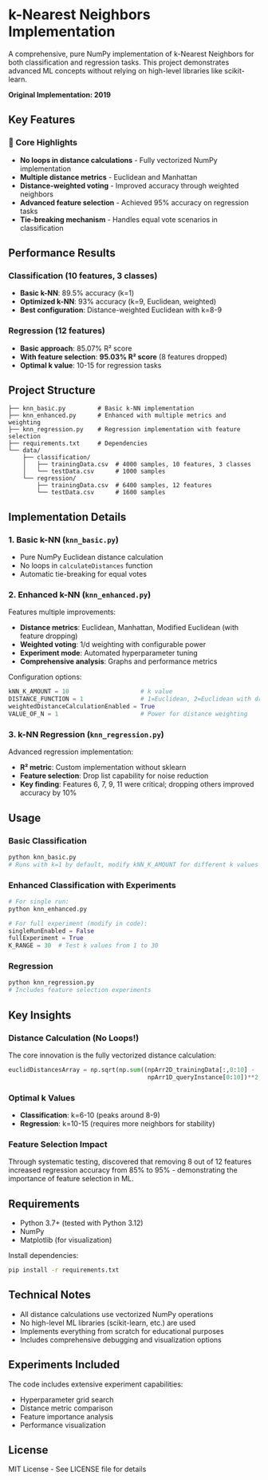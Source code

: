 # k-Nearest Neighbors Implementation

A comprehensive, pure NumPy implementation of k-Nearest Neighbors for both classification and regression tasks. This project demonstrates advanced ML concepts without relying on high-level libraries like scikit-learn.

**Original Implementation: 2019**

## Key Features

### 🎯 Core Highlights
- **No loops in distance calculations** - Fully vectorized NumPy implementation
- **Multiple distance metrics** - Euclidean and Manhattan
- **Distance-weighted voting** - Improved accuracy through weighted neighbors
- **Advanced feature selection** - Achieved 95% accuracy on regression tasks
- **Tie-breaking mechanism** - Handles equal vote scenarios in classification

## Performance Results

### Classification (10 features, 3 classes)
- **Basic k-NN**: 89.5% accuracy (k=1)
- **Optimized k-NN**: 93% accuracy (k=9, Euclidean, weighted)
- **Best configuration**: Distance-weighted Euclidean with k=8-9

### Regression (12 features)
- **Basic approach**: 85.07% R² score
- **With feature selection**: **95.03% R² score** (8 features dropped)
- **Optimal k value**: 10-15 for regression tasks

## Project Structure

```
├── knn_basic.py         # Basic k-NN implementation
├── knn_enhanced.py      # Enhanced with multiple metrics and weighting
├── knn_regression.py    # Regression implementation with feature selection
├── requirements.txt     # Dependencies
└── data/
    ├── classification/
    │   ├── trainingData.csv  # 4000 samples, 10 features, 3 classes
    │   └── testData.csv      # 1000 samples
    └── regression/
        ├── trainingData.csv  # 6400 samples, 12 features
        └── testData.csv      # 1600 samples
```

## Implementation Details

### 1. Basic k-NN (`knn_basic.py`)
- Pure NumPy Euclidean distance calculation
- No loops in `calculateDistances` function
- Automatic tie-breaking for equal votes

### 2. Enhanced k-NN (`knn_enhanced.py`)
Features multiple improvements:
- **Distance metrics**: Euclidean, Manhattan, Modified Euclidean (with feature dropping)
- **Weighted voting**: 1/d weighting with configurable power
- **Experiment mode**: Automated hyperparameter tuning
- **Comprehensive analysis**: Graphs and performance metrics

Configuration options:
```python
kNN_K_AMOUNT = 10                    # k value
DISTANCE_FUNCTION = 1                # 1=Euclidean, 2=Euclidean with drop, 3=Manhattan
weightedDistanceCalculationEnabled = True
VALUE_OF_N = 1                       # Power for distance weighting
```

### 3. k-NN Regression (`knn_regression.py`)
Advanced regression implementation:
- **R² metric**: Custom implementation without sklearn
- **Feature selection**: Drop list capability for noise reduction
- **Key finding**: Features 6, 7, 9, 11 were critical; dropping others improved accuracy by 10%

## Usage

### Basic Classification
```python
python knn_basic.py
# Runs with k=1 by default, modify kNN_K_AMOUNT for different k values
```

### Enhanced Classification with Experiments
```python
# For single run:
python knn_enhanced.py

# For full experiment (modify in code):
singleRunEnabled = False
fullExperiment = True
K_RANGE = 30  # Test k values from 1 to 30
```

### Regression
```python
python knn_regression.py
# Includes feature selection experiments
```

## Key Insights

### Distance Calculation (No Loops!)
The core innovation is the fully vectorized distance calculation:
```python
euclidDistancesArray = np.sqrt(np.sum((npArr2D_trainingData[:,0:10] - 
                                       npArr1D_queryInstance[0:10])**2,axis=1))
```

### Optimal k Values
- **Classification**: k=6-10 (peaks around 8-9)
- **Regression**: k=10-15 (requires more neighbors for stability)

### Feature Selection Impact
Through systematic testing, discovered that removing 8 out of 12 features increased regression accuracy from 85% to 95% - demonstrating the importance of feature selection in ML.

## Requirements

- Python 3.7+ (tested with Python 3.12)
- NumPy
- Matplotlib (for visualization)

Install dependencies:
```bash
pip install -r requirements.txt
```

## Technical Notes

- All distance calculations use vectorized NumPy operations
- No high-level ML libraries (scikit-learn, etc.) are used
- Implements everything from scratch for educational purposes
- Includes comprehensive debugging and visualization options

## Experiments Included

The code includes extensive experiment capabilities:
- Hyperparameter grid search
- Distance metric comparison
- Feature importance analysis
- Performance visualization

## License

MIT License - See LICENSE file for details